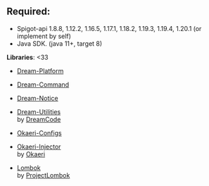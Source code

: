 **Required:**
-----

- Spigot-api 1.8.8, 1.12.2, 1.16.5, 1.17.1, 1.18.2, 1.19.3, 1.19.4, 1.20.1 (or implement by self)
- Java SDK. (java 11+, target 8)

**Libraries**: <33

- [Dream-Platform](https://github.com/DreamPoland/dream-platform)
- [Dream-Command](https://github.com/DreamPoland/dream-command)
- [Dream-Notice](https://github.com/DreamPoland/dream-notice)
- [Dream-Utilities](https://github.com/DreamPoland/dream-utilities)
  <br>by [DreamCode](https://github.com/DreamPoland)

- [Okaeri-Configs](https://github.com/OkaeriPoland/okaeri-configs)
- [Okaeri-Injector](https://github.com/OkaeriPoland/okaeri-injector)
  <br>by [Okaeri](https://github.com/OkaeriPoland)

- [Lombok](https://github.com/projectlombok/lombok)
  <br>by [ProjectLombok](https://github.com/projectlombok)
